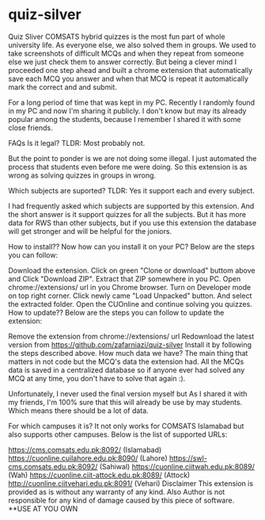 # quiz-silver
Quiz Sliver
COMSATS hybrid quizzes is the most fun part of whole university life. As everyone else, we also solved them in groups. We used to take screenshots of difficult MCQs and when they repeat from someone else we just check them to answer correctly. But being a clever mind I proceeded one step ahead and built a chrome extension that automatically save each MCQ you answer and when that MCQ is repeat it automatically mark the correct and and submit.

For a long period of time that was kept in my PC. Recently I randomly found in my PC and now I'm sharing it publicly. I don't know but may its already popular among the students, because I remember I shared it with some close friends.

FAQs
Is it legal?
TLDR: Most probably not.

But the point to ponder is we are not doing some illegal. I just automated the process that students even before me were doing. So this extension is as wrong as solving quizzes in groups in wrong.

Which subjects are suported?
TLDR: Yes it support each and every subject.

I had frequently asked which subjects are supported by this extension. And the short answer is it support quizzes for all the subjects. But it has more data for RWS than other subjects, but if you use this extension the database will get stronger and will be helpful for the joniors.

How to install??
Now how can you install it on your PC? Below are the steps you can follow:

Download the extension. Click on green "Clone or download" buttom above and Click "Download ZIP".
Extract that ZIP somewhere in you PC.
Open chrome://extensions/ url in you Chrome browser.
Turn on Developer mode on top right corner.
Click newly came "Load Unpacked" button. And select the extracted folder.
Open the CUOnline and continue solving you quizzes.
How to update??
Below are the steps you can follow to update the extension:

Remove the extension from chrome://extensions/ url
Redownload the latest version from https://github.com/zafarniazi/quiz-silver
Install it by following the steps described above.
How much data we have?
The main thing that matters in not code but the MCQ's data the extension had. All the MCQs data is saved in a centralized database so if anyone ever had solved any MCQ at any time, you don't have to solve that again :).

Unfortunately, I never used the final version myself but As I shared it with my friends, I'm 100% sure that this will already be use by may students. Which means there should be a lot of data.

For which campuses it is?
It not only works for COMSATS Islamabad but also supports other campuses. Below is the list of supported URLs:

https://cms.comsats.edu.pk:8092/ (Islamabad)
https://cuonline.cuilahore.edu.pk:8090/ (Lahore)
https://swl-cms.comsats.edu.pk:8092/ (Sahiwal)
https://cuonline.ciitwah.edu.pk:8089/ (Wah)
https://cuonline.ciit-attock.edu.pk:8089/ (Attock)
http://cuonline.ciitvehari.edu.pk:8091/ (Vehari)
Disclaimer
This extension is provided as is without any warranty of any kind. Also Author is not responsible for any kind of damage caused by this piece of software. **USE AT YOU OWN
